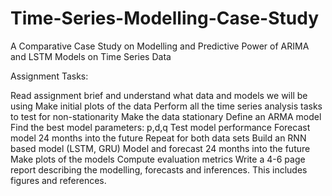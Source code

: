 # Time-Series-Modelling-Case-Study
A Comparative Case Study on Modelling and Predictive Power of ARIMA and LSTM Models on Time Series Data

Assignment Tasks:

 Read assignment brief and understand what data and models we will be using
Make initial plots of the data
Perform all the time series analysis tasks to test for non-stationarity
Make the data stationary
Define an ARMA model
Find the best model parameters: p,d,q
Test model performance
Forecast model 24 months into the future
Repeat for both data sets
Build an RNN based model (LSTM, GRU)
Model and forecast 24 months into the future
Make plots of the models
Compute evaluation metrics
Write a 4-6 page report describing the modelling, forecasts and inferences. This includes figures and references.
